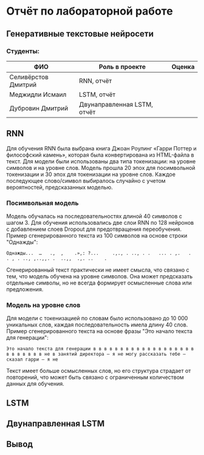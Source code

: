 # Отчёт по лабораторной работе
## Генеративные текстовые нейросети

### Студенты: 

| ФИО                | Роль в проекте              | Оценка       |
|--------------------|-----------------------------|--------------|
| Селивёрстов Дмитрий| RNN, отчёт                  |              |
| Меджидли Исмаил    | LSTM, отчёт                 |              |
| Дубровин Дмитрий   | Двунаправленная LSTM, отчёт |              |

## RNN

Для обучения RNN была выбрана книга Джоан Роулинг «Гарри Поттер и философский камень», которая была конвертирована из HTML-файла в текст. Для модели были использованы два типа токенизации: на уровне символов и на уровне слов. Модель прошла 20 эпох для посимвольной токенизации и 30 эпох для токенизации на уровне слов. Каждое последующее слово/символ выбиралось случайно с учетом вероятностей, предсказанных моделью.

### Посимвольная модель
Модель обучалась на последовательностях длиной 40 символов с шагом 3. Для обучения использовались две слои RNN по 128 нейронов с добавлением слоев Dropout для предотвращения переобучения. Пример сгенерированного текста из 100 символов на основе строки "Однажды":
```
Однажды...  …   .,  ,    .»,: ?...     .,., . .., . .   ... . ,.   .  . , . .., ,..,,. .  ..,,  .,. ..    .
```
Сгенерированный текст практически не имеет смысла, что связано с тем, что модель обучена на уровне символов. Она может предсказать отдельные символы, но не всегда формирует осмысленные слова или предложения.

### Модель на уровне слов
Для модели с токенизацией по словам было использовано до 10 000 уникальных слов, каждая последовательность имела длину 40 слов. Пример сгенерированного текста на основе фразы "Это начало текста для генерации":
```
Это начало текста для генерации в в в в в в в в в в в в в в в в в в в в в в в в в в не в занятий директора — я не могу рассказать тебе — сказал гарри — я не
```
Текст имеет больше осмысленных слов, но его структура страдает от повторений, что может быть связано с ограниченным количеством данных для обучения.
## LSTM

## Двунаправленная LSTM

## Вывод
